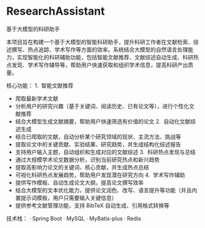 # ResearchAssistant
基于大模型的科研助手

本项目旨在构建一个基于大模型的智能科研助手，提升科研工作者在文献检索、综述撰写、热点追踪、学术写作等方面的效率。系统结合大模型的自然语言处理能力，实现智能化的科研辅助功能，包括智能文献推荐、文献综述自动生成、科研热点发现、学术写作辅导等，帮助用户快速获取和组织学术信息，提高科研产出质量。

核心功能：
1.  智能文献推荐
- 爬取最新学术文献
- 分析用户的研究兴趣（基于关键词、阅读历史、已有论文等），进行个性化文献推荐
- 结合大模型生成文献摘要，帮助用户快速筛选有价值的论文
2.  自动化文献综述生成
- 结合已爬取的文献，自动分析某个研究领域的现状、主流方法、挑战等
- 提取论文中的关键贡献、实验结果、研究趋势，并生成结构化综述报告
- 支持用户输入主题，自动组织和生成对应的文献综述
3.  科研热点发现与总结
- 通过大规模学术论文数据分析，识别当前研究热点和新兴趋势
- 提取高影响力论文的关键词、核心贡献，并生成热点总结
- 可视化科研热点发展趋势，帮助用户发现潜在研究方向
4.  学术写作辅助
- 提供写作模板、自动生成论文大纲，提高论文撰写效率
- 结合大模型的文本优化能力，提供论文润色、改写、语言提升等功能（并且内置提示词模板，用户只需要输入关键信息）
- 提供参考文献管理功能，支持 BibTeX 自动生成、引用格式转换等

技术栈：
· Spring Boot
· MySQL
· MyBatis-plus
· Redis

